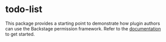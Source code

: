 # todo-list

This package provides a starting point to demonstrate how plugin authors can use the Backstage permission framework. Refer to the [documentation](https://backstage.io/docs/permissions/plugin-authors/01-setup) to get started.

